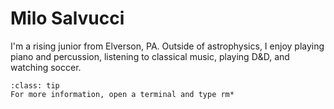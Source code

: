 # Milo Salvucci

I'm a rising junior from Elverson, PA. Outside of astrophysics, I enjoy playing piano and percussion, listening to classical music, playing D&D, and watching soccer.

`````{admonition} Note
:class: tip
For more information, open a terminal and type rm*
`````
